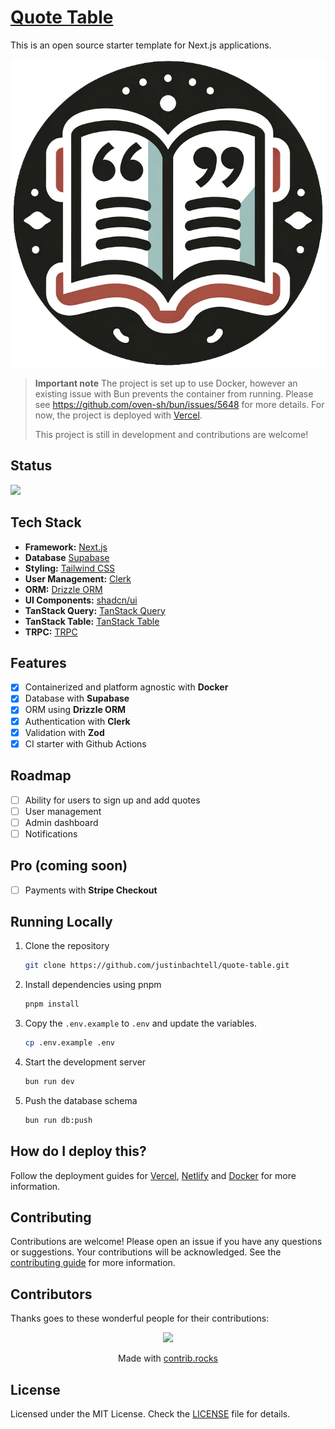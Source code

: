 # [Quote Table](https://quotetable.com/)

This is an open source starter template for Next.js applications.

[![Quote Library](./public/images/quote-library-icon.png)](https://quotetable.com/)

> **Important note**
> The project is set up to use Docker, however an existing issue with Bun prevents the container from running. Please see https://github.com/oven-sh/bun/issues/5648 for more details. For now, the project is deployed with [Vercel](https://vercel.com).
>
> This project is still in development and contributions are welcome!

## Status
![](https://api.checklyhq.com/v1/badges/checks/841889e4-75eb-413a-a4ee-60e72753d5fd?style=flat&theme=default)

## Tech Stack

- **Framework:** [Next.js](https://nextjs.org)
- **Database** [Supabase](https://supabase.com)
- **Styling:** [Tailwind CSS](https://tailwindcss.com)
- **User Management:** [Clerk](https://clerk.com)
- **ORM:** [Drizzle ORM](https://orm.drizzle.team)
- **UI Components:** [shadcn/ui](https://ui.shadcn.com)
- **TanStack Query:** [TanStack Query](https://tanstack.com/query/latest)
- **TanStack Table:** [TanStack Table](https://tanstack.com/table/latest)
- **TRPC:** [TRPC](https://trpc.io/)

## Features

- [x] Containerized and platform agnostic with **Docker**
- [x] Database with **Supabase**
- [x] ORM using **Drizzle ORM**
- [x] Authentication with **Clerk**
- [x] Validation with **Zod**
- [x] CI starter with Github Actions

## Roadmap

- [ ] Ability for users to sign up and add quotes
- [ ] User management
- [ ] Admin dashboard
- [ ] Notifications

## Pro (coming soon)

- [ ] Payments with **Stripe Checkout**

## Running Locally

1. Clone the repository

   ```bash
   git clone https://github.com/justinbachtell/quote-table.git
   ```

2. Install dependencies using pnpm

   ```bash
   pnpm install
   ```

3. Copy the `.env.example` to `.env` and update the variables.

   ```bash
   cp .env.example .env
   ```

4. Start the development server

   ```bash
   bun run dev
   ```

5. Push the database schema

   ```bash
   bun run db:push
   ```

## How do I deploy this?

Follow the deployment guides for [Vercel](https://create.t3.gg/en/deployment/vercel), [Netlify](https://create.t3.gg/en/deployment/netlify) and [Docker](https://create.t3.gg/en/deployment/docker) for more information.

## Contributing

Contributions are welcome! Please open an issue if you have any questions or suggestions. Your contributions will be acknowledged. See the [contributing guide](./CONTRIBUTING.md) for more information.

## Contributors

Thanks goes to these wonderful people for their contributions:

<p align="center">
<a href="https://github.com/justinbachtell/quote-table/graphs/contributors">
  <img src="https://contrib.rocks/image?repo=justinbachtell/quote-table" />
</a>
</p>

<p align="center">
 Made with <a rel="noopener noreferrer" target="_blank" href="https://contrib.rocks">contrib.rocks</a>
</p>

## License

Licensed under the MIT License. Check the [LICENSE](./LICENSE.md) file for details.